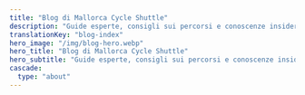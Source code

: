 ```yaml
---
title: "Blog di Mallorca Cycle Shuttle"
description: "Guide esperte, consigli sui percorsi e conoscenze insider per sfruttare al meglio la tua avventura ciclistica a Maiorca"
translationKey: "blog-index"
hero_image: "/img/blog-hero.webp"
hero_title: "Blog di Mallorca Cycle Shuttle"
hero_subtitle: "Guide esperte, consigli sui percorsi e conoscenze insider per sfruttare al meglio la tua avventura ciclistica a Maiorca"
cascade:
  type: "about"
---
```

